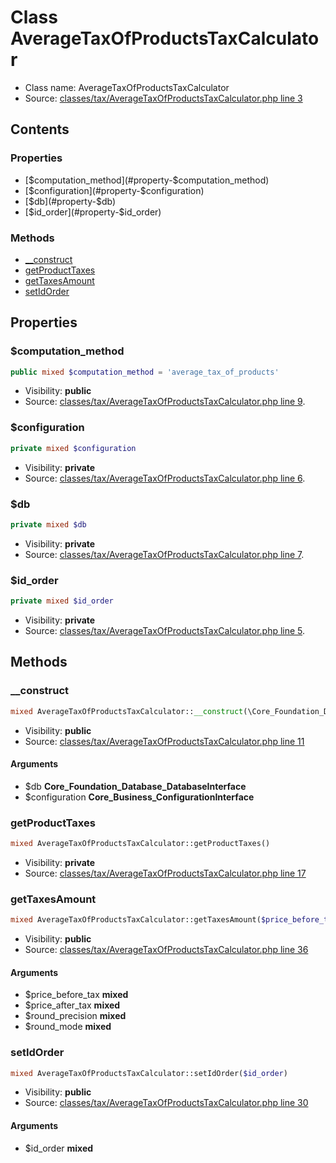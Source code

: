Class AverageTaxOfProductsTaxCalculator
=====================





* Class name: AverageTaxOfProductsTaxCalculator
* Source: [classes/tax/AverageTaxOfProductsTaxCalculator.php line 3](https://github.com/PrestaShop/PrestaShop/blob/1.6.1.2/classes/tax/AverageTaxOfProductsTaxCalculator.php#L3)


Contents
--------


### Properties

* [$computation_method](#property-$computation_method)
* [$configuration](#property-$configuration)
* [$db](#property-$db)
* [$id_order](#property-$id_order)

### Methods

* [__construct](#method-__construct)
* [getProductTaxes](#method-getProductTaxes)
* [getTaxesAmount](#method-getTaxesAmount)
* [setIdOrder](#method-setIdOrder)




Properties
----------


### <a name="property-$computation_method"></a>$computation_method

```php
public mixed $computation_method = 'average_tax_of_products'
```





* Visibility: **public**
* Source: [classes/tax/AverageTaxOfProductsTaxCalculator.php line 9](https://github.com/PrestaShop/PrestaShop/blob/1.6.1.2/classes/tax/AverageTaxOfProductsTaxCalculator.php#L9).


### <a name="property-$configuration"></a>$configuration

```php
private mixed $configuration
```





* Visibility: **private**
* Source: [classes/tax/AverageTaxOfProductsTaxCalculator.php line 6](https://github.com/PrestaShop/PrestaShop/blob/1.6.1.2/classes/tax/AverageTaxOfProductsTaxCalculator.php#L6).


### <a name="property-$db"></a>$db

```php
private mixed $db
```





* Visibility: **private**
* Source: [classes/tax/AverageTaxOfProductsTaxCalculator.php line 7](https://github.com/PrestaShop/PrestaShop/blob/1.6.1.2/classes/tax/AverageTaxOfProductsTaxCalculator.php#L7).


### <a name="property-$id_order"></a>$id_order

```php
private mixed $id_order
```





* Visibility: **private**
* Source: [classes/tax/AverageTaxOfProductsTaxCalculator.php line 5](https://github.com/PrestaShop/PrestaShop/blob/1.6.1.2/classes/tax/AverageTaxOfProductsTaxCalculator.php#L5).


Methods
-------


### <a name="method-__construct"></a>__construct

```php
mixed AverageTaxOfProductsTaxCalculator::__construct(\Core_Foundation_Database_DatabaseInterface $db, \Core_Business_ConfigurationInterface $configuration)
```





* Visibility: **public**
* Source: [classes/tax/AverageTaxOfProductsTaxCalculator.php line 11](https://github.com/PrestaShop/PrestaShop/blob/1.6.1.2/classes/tax/AverageTaxOfProductsTaxCalculator.php#L11)


#### Arguments
* $db **Core_Foundation_Database_DatabaseInterface**
* $configuration **Core_Business_ConfigurationInterface**



### <a name="method-getProductTaxes"></a>getProductTaxes

```php
mixed AverageTaxOfProductsTaxCalculator::getProductTaxes()
```





* Visibility: **private**
* Source: [classes/tax/AverageTaxOfProductsTaxCalculator.php line 17](https://github.com/PrestaShop/PrestaShop/blob/1.6.1.2/classes/tax/AverageTaxOfProductsTaxCalculator.php#L17)




### <a name="method-getTaxesAmount"></a>getTaxesAmount

```php
mixed AverageTaxOfProductsTaxCalculator::getTaxesAmount($price_before_tax, $price_after_tax, $round_precision, $round_mode)
```





* Visibility: **public**
* Source: [classes/tax/AverageTaxOfProductsTaxCalculator.php line 36](https://github.com/PrestaShop/PrestaShop/blob/1.6.1.2/classes/tax/AverageTaxOfProductsTaxCalculator.php#L36)


#### Arguments
* $price_before_tax **mixed**
* $price_after_tax **mixed**
* $round_precision **mixed**
* $round_mode **mixed**



### <a name="method-setIdOrder"></a>setIdOrder

```php
mixed AverageTaxOfProductsTaxCalculator::setIdOrder($id_order)
```





* Visibility: **public**
* Source: [classes/tax/AverageTaxOfProductsTaxCalculator.php line 30](https://github.com/PrestaShop/PrestaShop/blob/1.6.1.2/classes/tax/AverageTaxOfProductsTaxCalculator.php#L30)


#### Arguments
* $id_order **mixed**



